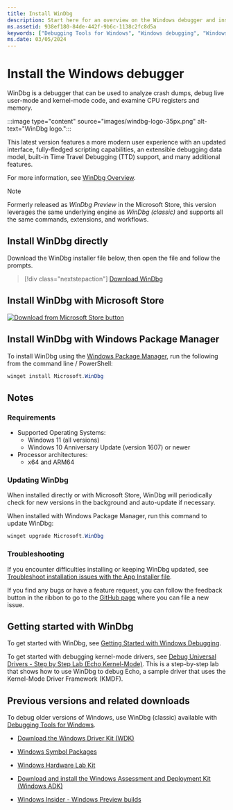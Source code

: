 ```yaml
---
title: Install WinDbg
description: Start here for an overview on the Windows debugger and installing WinDbg.
ms.assetid: 938ef180-84de-442f-9b6c-1138c2fc8d5a
keywords: ["Debugging Tools for Windows", "Windows debugging", "Windows Debugger", "Kernel debugging", "Kernel debugger", "WinDbg"]
ms.date: 03/05/2024
---
```


# Install the Windows debugger

WinDbg is a debugger that can be used to analyze crash dumps, debug live user-mode and kernel-mode code, and examine CPU registers and memory.

:::image type="content" source="images/windbg-logo-35px.png" alt-text="WinDbg logo.":::

This latest version features a more modern user experience with an updated interface, fully-fledged scripting capabilities, an extensible debugging data model, built-in Time Travel Debugging (TTD) support, and many additional features.

For more information, see [WinDbg Overview](../debuggercmds/windbg-overview.md).

> [!NOTE]
> Formerly released as *WinDbg Preview* in the Microsoft Store, this version leverages the same underlying engine as *WinDbg (classic)* and supports all the same commands, extensions, and workflows.

## Install WinDbg directly

Download the WinDbg installer file below, then open the file and follow the prompts. 

> [!div class="nextstepaction"]
> [Download WinDbg](https://aka.ms/windbg/download)


## Install WinDbg with Microsoft Store

[![Download from Microsoft Store button](images/microsoftstoredownloadbutton.svg)](https://apps.microsoft.com/detail/WinDbg%20Preview/9PGJGD53TN86?launch=true&mode=mini "Download from Microsoft Store")

## Install WinDbg with Windows Package Manager

To install WinDbg using the [Windows Package Manager](/windows/package-manager/winget/), run the following from the command line / PowerShell:

```powershell
winget install Microsoft.WinDbg
```

## Notes

### Requirements

- Supported Operating Systems:
  - Windows 11 (all versions)
  - Windows 10 Anniversary Update (version 1607) or newer
- Processor architectures:
  - x64 and ARM64
 
### Updating WinDbg

When installed directly or with Microsoft Store, WinDbg will periodically check for new versions in the background and auto-update if necessary. 

When installed with Windows Package Manager, run this command to update WinDbg: 

```powershell
winget upgrade Microsoft.WinDbg
```

### Troubleshooting

If you encounter difficulties installing or keeping WinDbg updated, see [Troubleshoot installation issues with the App Installer file](/windows/msix/app-installer/troubleshoot-appinstaller-issues).

If you find any bugs or have a feature request, you can follow the feedback button in the ribbon to go to the [GitHub page](https://aka.ms/windbg/feedback) where you can file a new issue.

## Getting started with WinDbg

To get started with WinDbg, see [Getting Started with Windows Debugging](getting-started-with-windows-debugging.md).

To get started with debugging kernel-mode drivers, see [Debug Universal Drivers - Step by Step Lab (Echo Kernel-Mode)](debug-universal-drivers---step-by-step-lab--echo-kernel-mode-.md). This is a step-by-step lab that shows how to use WinDbg to debug Echo, a sample driver that uses the Kernel-Mode Driver Framework (KMDF).

## Previous versions and related downloads

To debug older versions of Windows, use WinDbg (classic) available with [Debugging Tools for Windows](debugger-download-tools.md).

- [Download the Windows Driver Kit (WDK)](../download-the-wdk.md)

- [Windows Symbol Packages](debugger-download-symbols.md)  

- [Windows Hardware Lab Kit](/windows-hardware/test/hlk/windows-hardware-lab-kit)

- [Download and install the Windows Assessment and Deployment Kit (Windows ADK)](/windows-hardware/get-started/adk-install)

- [Windows Insider - Windows Preview builds](https://insider.windows.com/)
